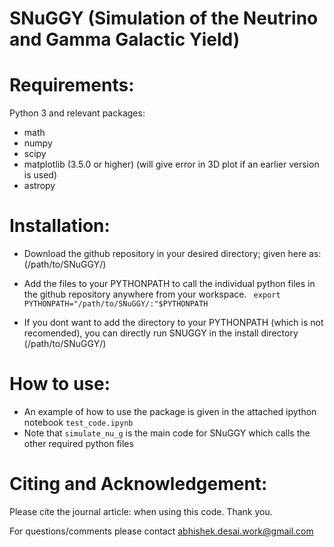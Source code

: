 SNuGGY (Simulation of the Neutrino and Gamma Galactic Yield)
===========================================================

# Requirements:
Python 3 and relevant packages:
- math
- numpy
- scipy
- matplotlib (3.5.0 or higher) (will give error in 3D plot if an earlier version is used)
- astropy

# Installation:
- Download the github repository in your desired directory; given here as:(/path/to/SNuGGY/)
- Add the files to your PYTHONPATH to call the individual python files in the github repository anywhere from your workspace.
``` export PYTHONPATH="/path/to/SNuGGY/:"$PYTHONPATH```

- If you dont want to add the directory to your PYTHONPATH (which is not recomended), you can directly run SNUGGY in the install directory (/path/to/SNuGGY/)

# How to use:
- An example of how to use the package is given in the attached ipython notebook ```test_code.ipynb```
- Note that ```simulate_nu_g``` is the main code for SNuGGY which calls the other required python files

# Citing and Acknowledgement:
Please cite the journal article: 
when using this code.
Thank you.

For questions/comments please contact abhishek.desai.work@gmail.com
